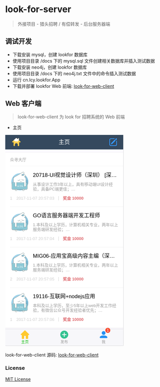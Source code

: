 # look-for-server
> 外接项目 - 猎头招聘 / 有偿转发 - 后台服务器端

## 调试开发
* 下载安装 mysql，创建 lookfor 数据库
* 使用项目目录 /docs 下的 mysql.sql 文件创建相关数据库并插入测试数据
* 下载安装 neo4j，创建 lookfor 数据库
* 使用项目目录 /docs 下的 neo4j.txt 文件中的命令插入测试数据
* 运行 cn.lcy.lookfor.App 
* 下载并部署 lookfor Web 前端: [look-for-web-client](https://github.com/YueHub/look-for-web-client)

## Web 客户端
> look-for-web-client 为 look for 招聘系统的 Web 前端

* 主页

![image](./screenShots/主页.png)

look-for-web-client 源码: [look-for-web-client](https://github.com/YueHub/look-for-web-client)

### License
[MIT License](https://github.com/YueHub/look-for-server/blob/master/LICENSE.md)